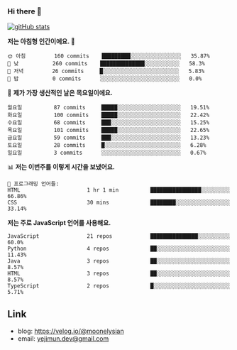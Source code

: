 ### Hi there 👋

<!--
**moonelysian/moonelysian** is a ✨ _special_ ✨ repository because its `README.md` (this file) appears on your GitHub profile.

Here are some ideas to get you started:

- 🔭 I’m currently working on ...
- 🌱 I’m currently learning ...
- 👯 I’m looking to collaborate on ...
- 🤔 I’m looking for help with ...
- 💬 Ask me about ...
- 📫 How to reach me: ...
- 😄 Pronouns: ...
- ⚡ Fun fact: ...
-->

<!-- [![wakatime stats](https://github-readme-stats.vercel.app/api/wakatime?username=moonelysian)](https://github.com/anuraghazra/github-readme-stats) -->

[![gitHub stats](https://github-readme-stats.vercel.app/api?username=moonelysian&show_icons=true)](https://github.com/anuraghazra/github-readme-stats)

<!--START_SECTION:waka-->
**저는 아침형 인간이에요. 🐤** 

```text
🌞 아침         160 commits    █████████░░░░░░░░░░░░░░░░   35.87% 
🌆 낮　         260 commits    ██████████████░░░░░░░░░░░   58.3% 
🌃 저녁         26 commits     █░░░░░░░░░░░░░░░░░░░░░░░░   5.83% 
🌙 밤　         0 commits      ░░░░░░░░░░░░░░░░░░░░░░░░░   0.0%

```
📅 **제가 가장 생산적인 날은 목요일이에요.** 

```text
월요일          87 commits     █████░░░░░░░░░░░░░░░░░░░░   19.51% 
화요일          100 commits    █████░░░░░░░░░░░░░░░░░░░░   22.42% 
수요일          68 commits     ███░░░░░░░░░░░░░░░░░░░░░░   15.25% 
목요일          101 commits    █████░░░░░░░░░░░░░░░░░░░░   22.65% 
금요일          59 commits     ███░░░░░░░░░░░░░░░░░░░░░░   13.23% 
토요일          28 commits     █░░░░░░░░░░░░░░░░░░░░░░░░   6.28% 
일요일          3 commits      ░░░░░░░░░░░░░░░░░░░░░░░░░   0.67%

```


📊 **저는 이번주를 이렇게 시간을 보냈어요.** 

```text
💬 프로그래밍 언어들: 
HTML                     1 hr 1 min          ████████████████░░░░░░░░░   66.86% 
CSS                      30 mins             ████████░░░░░░░░░░░░░░░░░   33.14%

```

**저는 주로 JavaScript 언어를 사용해요.** 

```text
JavaScript               21 repos            ███████████████░░░░░░░░░░   60.0% 
Python                   4 repos             ██░░░░░░░░░░░░░░░░░░░░░░░   11.43% 
Java                     3 repos             ██░░░░░░░░░░░░░░░░░░░░░░░   8.57% 
HTML                     3 repos             ██░░░░░░░░░░░░░░░░░░░░░░░   8.57% 
TypeScript               2 repos             █░░░░░░░░░░░░░░░░░░░░░░░░   5.71%

```



<!--END_SECTION:waka-->


## Link
- blog: https://velog.io/@moonelysian
- email: yejimun.dev@gmail.com
